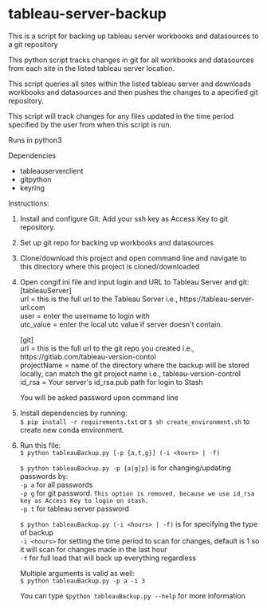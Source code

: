 # tableau-server-backup

This is a script for backing up tableau server workbooks and datasources to a git repository

This python script tracks changes in git for all workbooks and datasources 
from each site in the listed tableau server location.

This script queries all sites within the listed tableau server and downloads 
workbooks and datasources and then pushes the changes to a apecified git 
repository. 

This script will track changes for any files updated in the time period specified by the user from
when this script is run.

Runs in python3

Dependencies 
- tableauserverclient
- gitpython
- keyring

Instructions:
1) Install and configure Git. Add your ssh key as Access Key to git repository.
2) Set up git repo for backing up workbooks and datasources
3) Clone/download this project and open command line and navigate to this directory where this project is cloned/downloaded
4) Open congif.ini file and input login and URL to Tableau Server and git:  
    [tableauServer]   
    url =  this is the full url to the Tableau Server i.e., https://<i></i>tableau-server-url.com  
    user =  enter the username to login with  
    utc_value = enter the local utc value if server doesn't  contain.

    [git]  
    url = this is the full url to the git repo you created i.e., https://<span></span>gitlab.com/tableau-version-contol  
    projectName = name of the directory where the backup will be stored locally, can match the git project name i.e., tableau-version-control  
    id_rsa = Your server's id_rsa.pub path for login to Stash

   You will be asked password upon command line
5) Install dependencies by running:  
    ```$ pip install -r requirements.txt``` or ```$ sh create_environment.sh``` to create new conda environment.
6) Run this file:  
    ```$ python tableauBackup.py [-p {a,t,g}] (-i <hours> | -f)``` 

   ```$ python tableauBackup.py -p {a|g|p}```  is for changing/updating passwords by:  
   ```-p a``` for all passwords  
   ```-p g``` for git password.  `This option is removed, because we use id_rsa key as Access Key to login on stash.` \
   ```-p t``` for tableau server password  

   ```$ python tableauBackup.py (-i <hours> | -f)``` is for specifying the type of backup  
   ```-i <hours>``` for setting the time period to scan for changes, default is 1 so it will scan for changes made in the last hour  
   ```-f``` for full load that will back up everything regardless  

   Multiple arguments is valid as well:  
   ```$ python tableauBackup.py -p a -i 3```

   You can type ```$python tableauBackup.py --help``` for more information